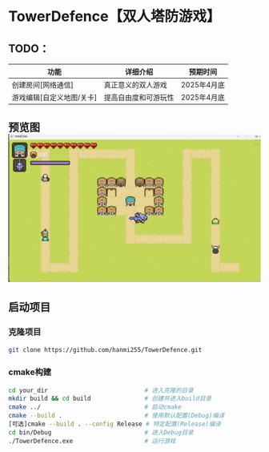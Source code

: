 # TowerDefence【双人塔防游戏】

## TODO：

| 功能                      | 详细介绍             | 预期时间    |
| ------------------------- | -------------------- | ----------- |
| 创建房间[网络通信]        | 真正意义的双人游戏   | 2025年4月底 |
| 游戏编辑[自定义地图/关卡] | 提高自由度和可游玩性 | 2025年4月底 |

## 预览图![](res\preview\game_view.png)

## 启动项目

### 克隆项目

```bash
git clone https://github.com/hanmi255/TowerDefence.git
```

### cmake构建

```bash
cd your_dir 						  # 进入克隆的目录
mkdir build && cd build 			  # 创建并进入build目录
cmake ../ 							  # 启动cmake
cmake --build .             		  # 使用默认配置(Debug)编译
[可选]cmake --build . --config Release # 特定配置(Release)编译
cd bin/Debug 						  # 进入Debug目录
./TowerDefence.exe 					  # 运行游戏
```